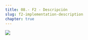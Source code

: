 ```yaml
---
title: 08.- F2 - Descripción
slug: f2-implementation-description
chapter: true
---
```


![](/images/qap/8.png)
